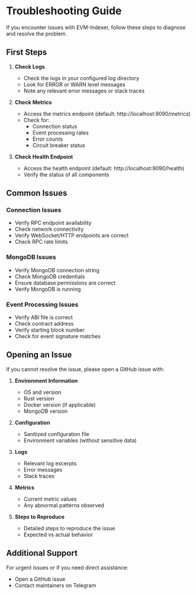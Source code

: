 # Troubleshooting Guide

If you encounter issues with EVM-Indexer, follow these steps to diagnose and resolve the problem.

## First Steps

1. **Check Logs**
   - Check the logs in your configured log directory
   - Look for ERROR or WARN level messages
   - Note any relevant error messages or stack traces

2. **Check Metrics**
   - Access the metrics endpoint (default: http://localhost:9090/metrics)
   - Check for:
     - Connection status
     - Event processing rates
     - Error counts
     - Circuit breaker status

3. **Check Health Endpoint**
   - Access the health endpoint (default: http://localhost:9090/health)
   - Verify the status of all components

## Common Issues

### Connection Issues
- Verify RPC endpoint availability
- Check network connectivity
- Verify WebSocket/HTTP endpoints are correct
- Check RPC rate limits

### MongoDB Issues
- Verify MongoDB connection string
- Check MongoDB credentials
- Ensure database permissions are correct
- Verify MongoDB is running

### Event Processing Issues
- Verify ABI file is correct
- Check contract address
- Verify starting block number
- Check for event signature matches

## Opening an Issue

If you cannot resolve the issue, please open a GitHub issue with:

1. **Environment Information**
   - OS and version
   - Rust version
   - Docker version (if applicable)
   - MongoDB version

2. **Configuration**
   - Sanitized configuration file
   - Environment variables (without sensitive data)

3. **Logs**
   - Relevant log excerpts
   - Error messages
   - Stack traces

4. **Metrics**
   - Current metric values
   - Any abnormal patterns observed

5. **Steps to Reproduce**
   - Detailed steps to reproduce the issue
   - Expected vs actual behavior

## Additional Support

For urgent issues or if you need direct assistance:
- Open a GitHub issue
- Contact maintainers on Telegram